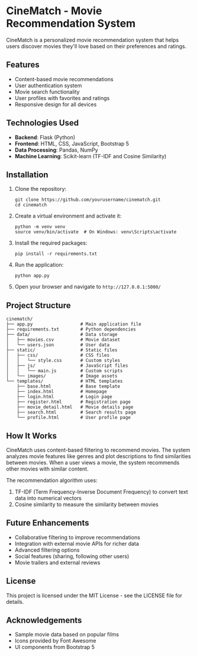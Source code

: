 # CineMatch - Movie Recommendation System

CineMatch is a personalized movie recommendation system that helps users discover movies they'll love based on their preferences and ratings.

## Features

- Content-based movie recommendations
- User authentication system
- Movie search functionality
- User profiles with favorites and ratings
- Responsive design for all devices

## Technologies Used

- **Backend**: Flask (Python)
- **Frontend**: HTML, CSS, JavaScript, Bootstrap 5
- **Data Processing**: Pandas, NumPy
- **Machine Learning**: Scikit-learn (TF-IDF and Cosine Similarity)

## Installation

1. Clone the repository:
   ```
   git clone https://github.com/yourusername/cinematch.git
   cd cinematch
   ```

2. Create a virtual environment and activate it:
   ```
   python -m venv venv
   source venv/bin/activate  # On Windows: venv\Scripts\activate
   ```

3. Install the required packages:
   ```
   pip install -r requirements.txt
   ```

4. Run the application:
   ```
   python app.py
   ```

5. Open your browser and navigate to `http://127.0.0.1:5000/`

## Project Structure

```
cinematch/
├── app.py                  # Main application file
├── requirements.txt        # Python dependencies
├── data/                   # Data storage
│   ├── movies.csv          # Movie dataset
│   └── users.json          # User data
├── static/                 # Static files
│   ├── css/                # CSS files
│   │   └── style.css       # Custom styles
│   ├── js/                 # JavaScript files
│   │   └── main.js         # Custom scripts
│   └── images/             # Image assets
└── templates/              # HTML templates
    ├── base.html           # Base template
    ├── index.html          # Homepage
    ├── login.html          # Login page
    ├── register.html       # Registration page
    ├── movie_detail.html   # Movie details page
    ├── search.html         # Search results page
    └── profile.html        # User profile page
```

## How It Works

CineMatch uses content-based filtering to recommend movies. The system analyzes movie features like genres and plot descriptions to find similarities between movies. When a user views a movie, the system recommends other movies with similar content.

The recommendation algorithm uses:
1. TF-IDF (Term Frequency-Inverse Document Frequency) to convert text data into numerical vectors
2. Cosine similarity to measure the similarity between movies

## Future Enhancements

- Collaborative filtering to improve recommendations
- Integration with external movie APIs for richer data
- Advanced filtering options
- Social features (sharing, following other users)
- Movie trailers and external reviews

## License

This project is licensed under the MIT License - see the LICENSE file for details.

## Acknowledgements

- Sample movie data based on popular films
- Icons provided by Font Awesome
- UI components from Bootstrap 5